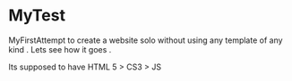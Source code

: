 # MyTest

MyFirstAttempt to create a website solo without using any template of any kind . 
Lets see how it goes . 

Its supposed to have HTML 5 > CS3 > JS 

